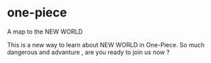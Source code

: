 # one-piece
A map to the NEW WORLD 

This is a new way to learn about NEW WORLD in One-Piece.
So much dangerous and advanture , are you ready to join us now ? 

